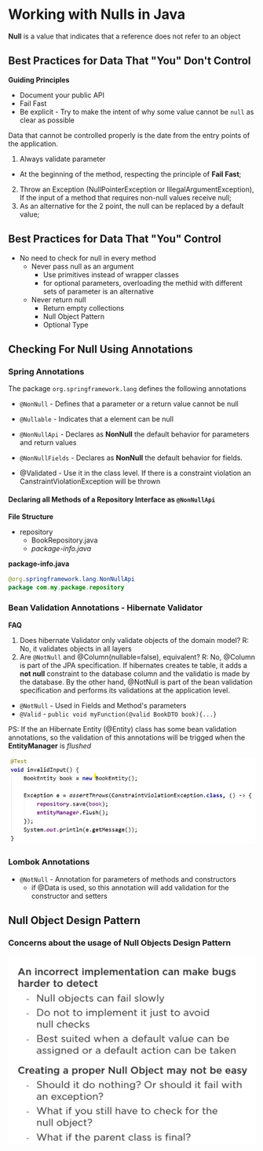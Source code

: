 # Working with Nulls in Java
**Null** is a value that indicates that a reference does not refer to an object

## Best Practices for Data That "You" Don't Control
**Guiding Principles**
- Document your public API
- Fail Fast
- Be explicit - Try to make the intent of why some value cannot be `null` as clear as possible 

Data that cannot be controlled properly is the date from the entry points of the application.

1. Always validate parameter
- At the beginning of the method, respecting the principle of **Fail Fast**;
2. Throw an Exception (NullPointerException or IllegalArgumentException), If the input of a method that requires non-null values receive null;
3. As an alternative for the 2 point, the null can be replaced by a default value;

## Best Practices for Data That "You" Control
- No need to check for null in every method
	- Never pass null as an argument
		- Use primitives instead of wrapper classes
		- for optional parameters, overloading the methid with different sets of parameter is an alternative
	- Never return null
		- Return empty collections
		- Null Object Pattern
		- Optional Type

## Checking For Null Using Annotations
### Spring Annotations
The package `org.springframework.lang` defines the following annotations 
- `@NonNull` - Defines that a parameter or a return value cannot be null 
- `@Nullable` - Indicates that a element can be null
- `@NonNullApi` - Declares as **NonNull** the default behavior for parameters and return values
- `@NonNullFields` - Declares as **NonNull** the default behavior for fields.

- @Validated - Use it in the class level. If there is a constraint violation an CanstraintViolationException will be thrown 
#### Declaring all Methods of a Repository Interface as `@NonNullApi`

**File Structure**
- repository
	- BookRepository.java
	- *package-info.java*

**package-info.java**
```java
@org.springframework.lang.NonNullApi
package com.my.package.repository
```

### Bean Validation Annotations - Hibernate Validator

**FAQ**
1. Does hibernate Validator only validate objects of the domain model?
R: No, it validates objects in all layers
2. Are `@NotNull` and @Column(nullable=false), equivalent?
R: No, @Column is part of the JPA specification. If hibernates creates te table, it adds a **not null** constraint to the database column and the validatio is made by the database. By the other hand, @NotNull is part of the bean validation specification and performs its validations at the application level.

- `@NotNull` - Used in Fields and Method's parameters
- `@Valid` - `public void myFunction(@valid BookDTO book){...}`

PS: If the an Hibernate Entity (@Entity) class has some bean validation annotations, so the validation of this annotations will be trigged when the **EntityManager** is *flushed*

![flush-entity-manager-test-bean-validation-annotation](resources/flush-entity-manager-test-bean-validation-annotation.png)

### Lombok Annotations
- `@NotNull` - Annotation for parameters of methods and constructors
	- if @Data is used, so this annotation will add validation for the constructor and setters

## Null Object Design Pattern

### Concerns about the usage of Null Objects Design Pattern
![enter image description here](resources/concerns-about-null-objects-design-pattern.png)
